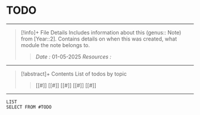 # TODO
---
> [!info]+ File Details
> Includes information about this (genus:: Note) from [Year::2]. Contains details on when this was created, what module the note belongs to.
> > *Date :*  01-05-2025
> > *Resources :*

---
> [!abstract]+ Contents
> List of todos by topic
> > [[#]]
> [[#]]
> [[#]]
> [[#]]
> [[#]]

---

```dataview
LIST
SELECT FROM #TODO 
```

